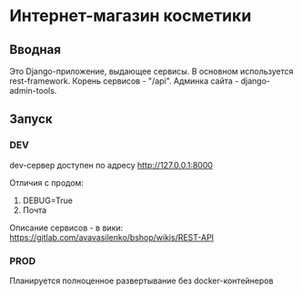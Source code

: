 # Интернет-магазин косметики

## Вводная

Это Django-приложение, выдающее сервисы. В основном используется rest-framework. Корень сервисов - "/api".
Админка сайта - django-admin-tools.

## Запуск

### DEV

dev-сервер доступен по адресу http://127.0.0.1:8000

Отличия с продом:

1. DEBUG=True
2. Почта

Описание сервисов - в вики: https://gitlab.com/avavasilenko/bshop/wikis/REST-API

### PROD

Планируется полноценное развертывание без docker-контейнеров